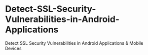 # Detect-SSL-Security-Vulnerabilities-in-Android-Applications
Detect SSL Security Vulnerabilities in Android Applications &amp; Mobile Devices
